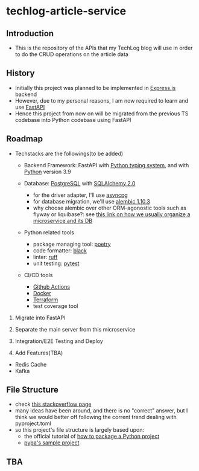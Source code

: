 # techlog-article-service

## Introduction
- This is the repository of the APIs that my TechLog blog will use in order to do the CRUD operations on the article data

## History
- Initially this project was planned to be implemented in [Express.js](https://expressjs.com/) backend
- However, due to my personal reasons, I am now required to learn and use [FastAPI](https://fastapi.tiangolo.com/)
- Hence this project from now on will be migrated from the previous TS codebase into Python codebase using FastAPI

## Roadmap
- Techstacks are the followings(to be added)
  - Backend Framework: FastAPI with [Python typing system](https://docs.python.org/3/library/typing.html), and with [Python](https://www.python.org/) version 3.9

  - Database: [PostgreSQL](https://www.postgresql.org/) with [SQLAlchemy 2.0](https://docs.sqlalchemy.org/en/20/)
    - for the driver adapter, I'll use  [asyncpg]((https://docs.sqlalchemy.org/en/20/dialects/postgresql.html#module-sqlalchemy.dialects.postgresql.asyncpg))
    - for database migration, we'll use [alembic 1.10.3](https://alembic.sqlalchemy.org/en/latest/)
    - why choose alembic over other ORM-agonostic tools such as flyway or liquibase?: see [this link on how we usually organize a microservice and its DB](https://www.prisma.io/dataguide/managing-databases/microservices-vs-monoliths#how-do-microservices-affect-database-architecture)

  - Python related tools
    - package managing tool: [poetry](https://python-poetry.org/)
    - code formatter: [black](https://black.readthedocs.io/en/stable/)
    - linter: [ruff](https://beta.ruff.rs/docs/)
    - unit testing: [pytest](https://pytest.org/)

  - CI/CD tools
    - [Github Actions](https://docs.github.com/en/actions)
    - [Docker](https://www.docker.com/)
    - [Terraform](https://www.terraform.io/)
    - test coverage tool

1. Migrate into FastAPI

2. Separate the main server from this microservice

3. Integration/E2E Testing and Deploy

4. Add Features(TBA)
- Redis Cache
- Kafka

## File Structure
- check [this stackoverflow page](https://stackoverflow.com/questions/193161/what-is-the-best-project-structure-for-a-python-application)
- many ideas have been around, and there is no "correct" answer, but I think we would better off following the corrent trend dealing with pyproject.toml
- so this project's file structure is largely based upon:
  - the official tutorial of [how to package a Python project](https://packaging.python.org/en/latest/tutorials/packaging-projects/)
  - [pypa's sample project](https://github.com/pypa/sampleproject)

## TBA
